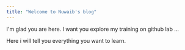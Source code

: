 ```yaml
---
title: "Welcome to Nuwaib's blog"
---
```


I'm glad you are here. I want you explore my training on github lab ...

Here i will tell you everything you want to learn.

